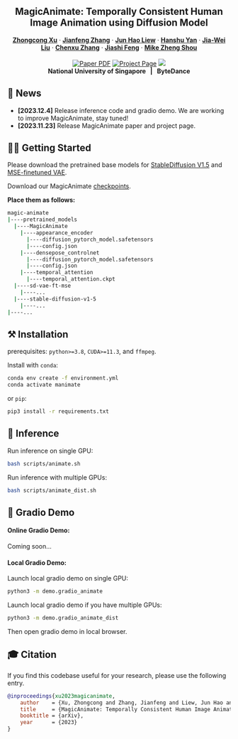 <!-- # magic-edit.github.io -->

<p align="center">

  <h2 align="center">MagicAnimate: Temporally Consistent Human Image Animation using Diffusion Model</h2>
  <p align="center">
    <a href="https://scholar.google.com/citations?user=-4iADzMAAAAJ&hl=en"><strong>Zhongcong Xu</strong></a>
    ·
    <a href="http://jeff95.me/"><strong>Jianfeng Zhang</strong></a>
    ·
    <a href="https://scholar.google.com.sg/citations?user=8gm-CYYAAAAJ&hl=en"><strong>Jun Hao Liew</strong></a>
    ·
    <a href="https://hanshuyan.github.io/"><strong>Hanshu Yan</strong></a>
    ·
    <a href="https://scholar.google.com/citations?user=stQQf7wAAAAJ&hl=en"><strong>Jia-Wei Liu</strong></a>
    ·
    <a href="https://zhangchenxu528.github.io/"><strong>Chenxu Zhang</strong></a>
    ·
    <a href="https://sites.google.com/site/jshfeng/home"><strong>Jiashi Feng</strong></a>
    ·
    <a href="https://sites.google.com/view/showlab"><strong>Mike Zheng Shou</strong></a>
    <br>
    <br>
        <a href="https://arxiv.org/abs/2311.16498"><img src='https://img.shields.io/badge/arXiv-MagicAnimate-red' alt='Paper PDF'></a>
        <a href='https://showlab.github.io/magicanimate'><img src='https://img.shields.io/badge/Project_Page-MagicAnimate-green' alt='Project Page'></a>
        <a href=''><img src='https://img.shields.io/badge/%F0%9F%A4%97%20Hugging%20Face-Spaces-blue'></a>
    <br>
    <b>National University of Singapore &nbsp; | &nbsp;  ByteDance</b>
  </p>
  


## 📢 News
* **[2023.12.4]** Release inference code and gradio demo. We are working to improve MagicAnimate, stay tuned!
* **[2023.11.23]** Release MagicAnimate paper and project page.

## 🏃‍♂️ Getting Started
Please download the pretrained base models for [StableDiffusion V1.5](runwayml/stable-diffusion-v1-5) and [MSE-finetuned VAE](stabilityai/sd-vae-ft-mse).

Download our MagicAnimate [checkpoints](https://huggingface.co/zcxu-eric/MagicAnimate).

**Place them as follows:**
```bash
magic-animate
|----pretrained_models
  |----MagicAnimate
    |----appearance_encoder
      |----diffusion_pytorch_model.safetensors
      |----config.json
    |----densepose_controlnet
      |----diffusion_pytorch_model.safetensors
      |----config.json
    |----temporal_attention
      |----temporal_attention.ckpt
  |----sd-vae-ft-mse
    |----...
  |----stable-diffusion-v1-5
    |----...
|----...
```

## ⚒️ Installation
prerequisites: `python>=3.8`, `CUDA>=11.3`, and `ffmpeg`.

Install with `conda`: 
```bash
conda env create -f environment.yml
conda activate manimate
```
or `pip`:
```bash
pip3 install -r requirements.txt
```

## 💃 Inference
Run inference on single GPU:
```bash
bash scripts/animate.sh
```
Run inference with multiple GPUs:
```bash
bash scripts/animate_dist.sh
```

## 🎨 Gradio Demo 

#### Online Gradio Demo:
Coming soon...
<!-- Try our [online gradio demo]() quickly. -->

#### Local Gradio Demo:
Launch local gradio demo on single GPU:
```bash
python3 -m demo.gradio_animate
```
Launch local gradio demo if you have multiple GPUs:
```bash
python3 -m demo.gradio_animate_dist
```
Then open gradio demo in local browser.

## 🎓 Citation
If you find this codebase useful for your research, please use the following entry.
```BibTeX
@inproceedings{xu2023magicanimate,
    author    = {Xu, Zhongcong and Zhang, Jianfeng and Liew, Jun Hao and Yan, Hanshu and Liu, Jia-Wei and Zhang, Chenxu and Feng, Jiashi and Shou, Mike Zheng},
    title     = {MagicAnimate: Temporally Consistent Human Image Animation using Diffusion Model},
    booktitle = {arXiv},
    year      = {2023}
}
```

